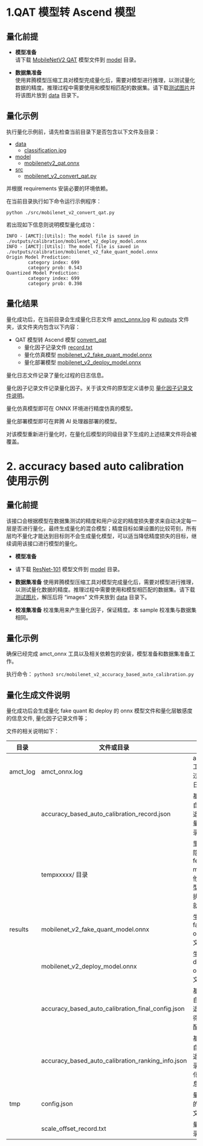 # 1.QAT 模型转 Ascend 模型

## 量化前提

+ **模型准备**  
请下载 [MobileNetV2 QAT](https://modelzoo-train-atc.obs.cn-north-4.myhuaweicloud.com/003_Atc_Models/AE/ATC%20Model/mobilenetv2_convert_qat/mobilenetv2_qat.onnx) 模型文件到 [model](./model/) 目录。

+ **数据集准备**  
使用昇腾模型压缩工具对模型完成量化后，需要对模型进行推理，以测试量化数据的精度。推理过程中需要使用和模型相匹配的数据集。请下载[测试图片](https://c7xcode.obs.cn-north-4.myhuaweicloud.com/models/mobilenet_v2_calibration/classification.jpg)并将该图片放到 [data](./data/) 目录下。

## 量化示例

执行量化示例前，请先检查当前目录下是否包含以下文件及目录：

+ [data](./data/)
  + [classification.jpg](./data/classification.jpg)
+ [model](./model/)
  + [mobilenetv2_qat.onnx](./model/mobilenetv2_qat.onnx)
+ [src](./src/)
  + [mobilenet_v2_convert_qat.py](./src/mobilenet_v2_convert_qat.py)

并根据 requirements 安装必要的环境依赖。

在当前目录执行如下命令运行示例程序：

```none
python ./src/mobilenet_v2_convert_qat.py
```

若出现如下信息则说明模型量化成功：

```none
INFO - [AMCT]:[Utils]: The model file is saved in ./outputs/calibration/mobilenet_v2_deploy_model.onnx
INFO - [AMCT]:[Utils]: The model file is saved in ./outputs/calibration/mobilenet_v2_fake_quant_model.onnx
Origin Model Prediction:
        category index: 699
        category prob: 0.543
Quantized Model Prediction:
        category index: 699
        category prob: 0.398
```

## 量化结果

量化成功后，在当前目录会生成量化日志文件 [amct_onnx.log](./amct_log/amct_onnx.log) 和 [outputs](./outputs/) 文件夹，该文件夹内包含以下内容：

+ QAT 模型转 Ascend 模型 [convert_qat](./outputs/convert_qat/)
  + 量化因子记录文件 [record.txt](./outputs/convert_qat/record.txt)
  + 量化仿真模型 [mobilenet_v2_fake_quant_model.onnx](./outputs/convert_qat/mobilenet_v2_fake_quant_model.onnx)
  + 量化部署模型 [mobilenet_v2_deploy_model.onnx](./outputs/convert_qat/mobilenet_v2_deploy_model.onnx)

量化日志文件记录了量化过程的日志信息。

量化因子记录文件记录量化因子。关于该文件的原型定义请参见
[量化因子记录文件说明](https://support.huaweicloud.com/content/dam/cloudbu-site/archive/china/zh-cn/support/docs/auxiliarydevtool-cann330alphaXinfer/atlasamcttf_16_0014.html)。

量化仿真模型即可在 ONNX 环境进行精度仿真的模型。

量化部署模型即可在昇腾 AI 处理器部署的模型。

对该模型重新进行量化时，在量化后模型的同级目录下生成的上述结果文件将会被覆盖。


# 2. accuracy based auto calibration 使用示例
## 量化前提
该接口会根据模型在数据集测试的精度和用户设定的精度损失要求来自动决定每一层是否进行量化，最终生成量化的混合模型；精度目标如果设置的比较苛刻，所有层均不量化才能达到目标则不会生成量化模型，可以适当降低精度损失的目标，继续调用该接口进行模型的量化。


+ **模型准备**  
+ 请下载 [ResNet-101](https://modelzoo-train-atc.obs.cn-north-4.myhuaweicloud.com/003_Atc_Models/AE/ATC%20Model/acc_based_auto_calibration/mobilenetv2_v11.onnx) 模型文件到 [model](./model/) 目录。

+ **数据集准备**
使用昇腾模型压缩工具对模型完成量化后，需要对模型进行推理，以测试量化数据的精度。推理过程中需要使用和模型相匹配的数据集。请下载[测试图片](https://modelzoo-train-atc.obs.cn-north-4.myhuaweicloud.com/003_Atc_Models/AE/ATC%20Model/resnet-101_nuq/images.zip)，解压后将 “images” 文件夹放到 [data](./data/) 目录下。

+ **校准集准备**
校准集用来产生量化因子，保证精度。本 sample 校准集与数据集相同。


## 量化示例

确保已经完成 amct_onnx 工具以及相关依赖包的安装，模型准备和数据集准备工作。

执行命令：
`python3 src/mobilenet_v2_accuracy_based_auto_calibration.py`

## 量化生成文件说明
量化成功后会生成量化 fake quant 和 deploy 的 onnx 模型文件和量化层敏感度的信息文件, 量化因子记录文件等；

文件的相关说明如下：

| 目录     | 文件或目录                                        | 说明                                                         |
| -------- | ------------------------------------------------- | ------------------------------------------------------------ |
| amct_log | amct_onnx.log                                     | amct_onnx 工具在执行过程中相关日志文件                    |
|          | accuracy_based_auto_calibration_record.json       | 基于精度的自动量化回退过程中的量化配置记录文件               |
|          | tempxxxxx/ 目录                                   | 里面保存了隐藏层的 feature map 和其他临时性模型文件，当执行完毕后就可以删除 |
| results  | mobilenet_v2_fake_quant_model.onnx                | 生成的 fake quant onnx 模型文件                              |
|          | mobilenet_v2_deploy_model.onnx                    | 生成的 deploy onnx 模型文件                                  |
|          | accuracy_based_auto_calibration_final_config.json | 基于精度的自动量化回退最终搜索得到的量化配置文件             |
|          | accuracy_based_auto_calibration_ranking_info.json | 基于精度的自动量化回退过程中记录的每层量化敏感度信息文件     |
| tmp      | config.json                                       | 量化过程中的量化配置文件                                     |
|          | scale_offset_record.txt                           | 量化因子记录文件                                             |


